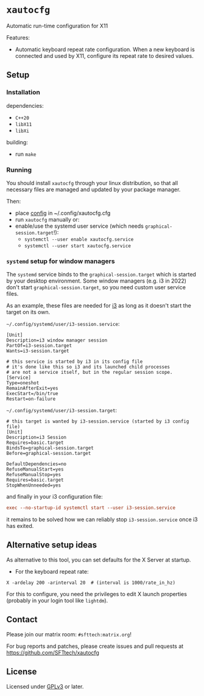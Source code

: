 # `xautocfg`

Automatic run-time configuration for X11

Features:
- Automatic keyboard repeat rate configuration.
  When a new keyboard is connected and used by X11, configure its repeat rate to desired values.


## Setup

### Installation

dependencies:
- `C++20`
- `libX11`
- `libXi`

building:
- run `make`


### Running

You should install `xautocfg` through your linux distribution, so that all necessary files are managed and updated by your package manager.

Then:
- place [config](etc/xautocfg.cfg) in ~/.config/xautocfg.cfg
- run `xautocfg` manually or:
- enable/use the systemd user service (which needs `graphical-session.target`!):
  - `systemctl --user enable xautocfg.service`
  - `systemctl --user start xautocfg.service`


### `systemd` setup for window managers

The `systemd` service binds to the `graphical-session.target` which is started by your desktop environment.
Some window managers (e.g. i3 in 2022) don't start `graphical-session.target`, so you need custom user service files.

As an example, these files are needed for [i3](https://i3wm.org/) as long as it doesn't start the target on its own.

`~/.config/systemd/user/i3-session.service`:
```systemd
[Unit]
Description=i3 window manager session
PartOf=i3-session.target
Wants=i3-session.target

# this service is started by i3 in its config file
# it's done like this so i3 and its launched child processes
# are not a service itself, but in the regular session scope.
[Service]
Type=oneshot
RemainAfterExit=yes
ExecStart=/bin/true
Restart=on-failure
```

`~/.config/systemd/user/i3-session.target`:
```
# this target is wanted by i3-session.service (started by i3 config file)
[Unit]
Description=i3 Session
Requires=basic.target
BindsTo=graphical-session.target
Before=graphical-session.target

DefaultDependencies=no
RefuseManualStart=yes
RefuseManualStop=yes
Requires=basic.target
StopWhenUnneeded=yes
```

and finally in your i3 configuration file:

```cfg
exec --no-startup-id systemctl start --user i3-session.service
```

it remains to be solved how we can reliably stop `i3-session.service` once i3 has exited.

## Alternative setup ideas

As alternative to this tool, you can set defaults for the X Server at startup.
- For the keyboard repeat rate:
```
X -ardelay 200 -arinterval 20  # (interval is 1000/rate_in_hz)
```

For this to configure, you need the privileges to edit X launch properties (probably in your login tool like `lightdm`).

## Contact

Please join our matrix room: `#sfttech:matrix.org`!

For bug reports and patches, please create issues and pull requests at https://github.com/SFTtech/xautocfg


## License

Licensed under [GPLv3](LICENSE) or later.
